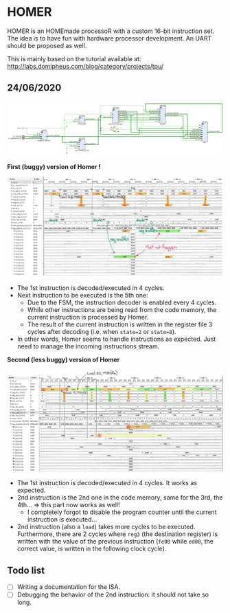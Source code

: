 # HOMER
HOMER is an HOMEmade processoR with a custom 16-bit instruction set. The idea is to have fun with hardware processor development. An UART should be proposed as well.

This is mainly based on the tutorial available at: http://labs.domipheus.com/blog/category/projects/tpu/

## 24/06/2020

![sche](./img/homer_schematic.png)

**First  (buggy) version of Homer !**

![img](./img/homer_screen1.png)
- The 1st instruction is decoded/executed in 4 cycles.
- Next instruction to be executed is the 5th one:
  - Due to the FSM, the instruction decoder is enabled every 4 cycles.
  - While other instructions are being read from the code memory, the current instruction is processed by Homer.
  - The result of the current instruction is written in the register file 3 cycles after decoding (i.e. when `state=2` or `state=8`).
- In other words, Homer seems to handle instructions as expected. Just need to manage the incoming instructions stream.

**Second (less buggy) version of Homer**

![img2](./img/homer_screen2.png)

- The 1st instruction is decoded/executed in 4 cycles. It works as expected.
- 2nd instruction is the 2nd one in the code memory, same for the 3rd, the 4th... => this part now works as well!
  - I completely forgot to disable the program counter until the current instruction is executed...
- 2nd instruction (also a `load`) takes more cycles to be executed. Furthermore, there are 2 cycles where `reg3` (the destination register) is written with the value of the previous instruction (`fe00` while `ed00`, the correct value, is written in the following clock cycle).

## Todo list

- [ ] Writing a documentation for the ISA.
- [ ] Debugging the behavior of the 2nd instruction: it should not take so long.